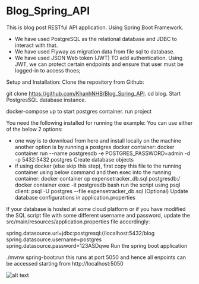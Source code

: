 # Blog_Spring_API
This is blog post RESTful API application. Using Spring Boot Framework. 
  + We have used PostgreSQL as the relational database and JDBC to interact with that. 
  + We have used Flyway as migration data from file sql to database.
  + We have used JSON Web token (JWT) TO add authentication. Using JWT, we can protect certain endpoints and ensure that user must be logged-in to access thoes;

Setup and Installation:
Clone the repository from Github:

git clone https://github.com/KhanhNHB/Blog_Spring_API.
cd blog.
Start PostgresSQL database instance.

docker-compose up to start postgres container. run project

You need the following installed for running the example:
You can use either of the below 2 options:

  + one way is to download from here and install locally on the machine
another option is by running a postgres docker container:
docker container run --name postgresdb -e POSTGRES_PASSWORD=admin -d -p 5432:5432 postgres
Create database objects
  + if using docker (else skip this step), first copy this file to the running container using below command and then exec into the running container:
docker container cp expensetracker_db.sql postgresdb:/
docker container exec -it postgresdb bash
run the script using psql client:
psql -U postgres --file expensetracker_db.sql
(Optional) Update database configurations in application.properties


If your database is hosted at some cloud platform or if you have modified the SQL script file with some different username and password, update the src/main/resources/application.properties file accordingly:

spring.datasource.url=jdbc:postgresql://localhost:5432/blog
spring.datasource.username=postgres
spring.datasource.password=123ASDqwe
Run the spring boot application

./mvnw spring-boot:run
this runs at port 5050 and hence all enpoints can be accessed starting from http://localhost:5050











![alt text](https://spring.io/images/spring-logo-9146a4d3298760c2e7e49595184e1975.svg)
